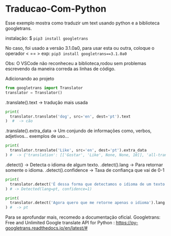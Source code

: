 # Traducao-Com-Python
Esse exemplo mostra como traduzir um text usando python e a biblioteca googletrans.

  instalação: $ ```pip3 install googletrans```

  No caso, foi usado a versão 3.1.0a0, para
  usar esta ou outra, coloque o operador < == >
    exp: ```pip3 install googletrans==3.1.0a0```
                                                                  

  Obs: O VSCode não reconheceu a biblioteca,rodou sem problemas
  escrevendo da maneira correda as linhas de código.
  
  Adicionando ao projeto
  
```python
from googletrans import Translator
translator = Translator()
```

  .translate().text -> tradução mais usada

```python
print(
  translator.translate('dog', src='en', dest='pt').text
)  #  -> cão
```

  .translate().extra_data -> Um conjundo de informações
  como, verbos, adjetivos... exemplos de uso...
  
```python
print(
  translator.translate('Like', src='en', dest='pt').extra_data
) #  -> {'translation': [['Gostar', 'Like', None, None, 10]], 'all-translations': [['verbo', ['gostar', 'desejar', ...
```


  .detect()             -> Detecta o idioma de algum texto.
  .detect().lang        -> Para retornar somente o idioma.
  .detect().confidence  -> Taxa de confiança que vai de 0-1
  
```python
print(
  translator.detect('É dessa forma que detectamos o idioma de um texto') 
) # -> Detected(lang=pt, confidence=1)
```

```python
print(
  translator.detect('Agora quero que me retorne apenas o idioma').lang # Usar o .lang para retornar o idioma 
) #  -> pt
```


  Para se aprofundar mais, recomedo a documentação oficial.
  Googletrans: Free and Unlimited Google translate API for Python : 
    https://py-googletrans.readthedocs.io/en/latest/#
